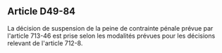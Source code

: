 Article D49-84
----
La décision de suspension de la peine de contrainte pénale prévue par l'article
713-46 est prise selon les modalités prévues pour les décisions relevant de
l'article 712-8.
